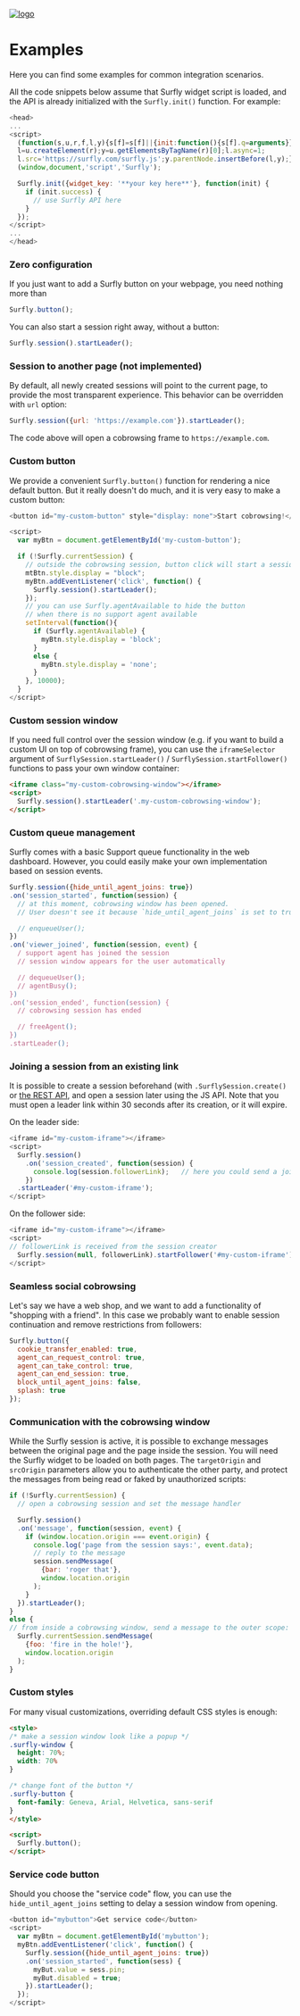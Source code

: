 <a href="https://www.surfly.com/">![logo](../images/logosmall.png)</a>
# Examples
Here you can find some examples for common integration scenarios.

All the code snippets below assume that Surfly widget script is loaded, and the API is already initialized with the `Surfly.init()` function. For example:

```javascript
<head>
...
<script>
  (function(s,u,r,f,l,y){s[f]=s[f]||{init:function(){s[f].q=arguments}};
  l=u.createElement(r);y=u.getElementsByTagName(r)[0];l.async=1;
  l.src='https://surfly.com/surfly.js';y.parentNode.insertBefore(l,y);})
  (window,document,'script','Surfly');

  Surfly.init({widget_key: '**your key here**'}, function(init) {
    if (init.success) {
      // use Surfly API here
    }
  });
</script>
...
</head>
```

### Zero configuration
If you just want to add a Surfly button on your webpage, you need nothing more than
```javascript
Surfly.button();
```

You can also start a session right away, without a button:
```javascript
Surfly.session().startLeader();
```

### Session to another page (not implemented)
By default, all newly created sessions will point to the current page, to provide the most transparent experience. This behavior can be overridden with `url` option:
```javascript
Surfly.session({url: 'https://example.com'}).startLeader();
```
The code above will open a cobrowsing frame to `https://example.com`.

### Custom button
We provide a convenient `Surfly.button()` function for rendering a nice default button. But it really doesn't do much, and it is very easy to make a custom button:

```javascript
<button id="my-custom-button" style="display: none">Start cobrowsing!</button>

<script>
  var myBtn = document.getElementById('my-custom-button');

  if (!Surfly.currentSession) {
    // outside the cobrowsing session, button click will start a session
    mtBtn.style.display = "block";
    myBtn.addEventListener('click', function() {
      Surfly.session().startLeader();
    });
    // you can use Surfly.agentAvailable to hide the button
    // when there is no support agent available
    setInterval(function(){
      if (Surfly.agentAvailable) {
        myBtn.style.display = 'block';
      }
      else {
        myBtn.style.display = 'none';
      }
    }, 10000);
  }
</script>
```

### Custom session window
If you need full control over the session window (e.g. if you want to build a custom UI on top of cobrowsing frame), you can use the `iframeSelector` argument of `SurflySession.startLeader()` / `SurflySession.startFollower()` functions to pass your own window container:
```html
<iframe class="my-custom-cobrowsing-window"></iframe>
<script>
  Surfly.session().startLeader('.my-custom-cobrowsing-window');
</script>
```

### Custom queue management
Surfly comes with a basic Support queue functionality in the web dashboard. However, you could easily make your own implementation based on session events.

```javascript
Surfly.session({hide_until_agent_joins: true})
.on('session_started', function(session) {
  // at this moment, cobrowsing window has been opened.
  // User doesn't see it because `hide_until_agent_joins` is set to true

  // enqueueUser();
})
.on('viewer_joined', function(session, event) {
  / support agent has joined the session
  // session window appears for the user automatically

  // dequeueUser();
  // agentBusy();
})
.on('session_ended', function(session) {
  // cobrowsing session has ended

  // freeAgent();
})
.startLeader();
```

### Joining a session from an existing link

It is possible to create a session beforehand (with `.SurflySession.create()` or [the REST API](http://docs.surfly.apiary.io/), and open a session later using the JS API. Note that you must open a leader link within 30 seconds after its creation, or it will expire.

On the leader side:
```javascript
<iframe id="my-custom-iframe"></iframe>
<script>
  Surfly.session()
    .on('session_created', function(session) {
      console.log(session.followerLink);   // here you could send a join link to the other user
    })
  .startLeader('#my-custom-iframe');
</script>
```

On the follower side:
```javascript
<iframe id="my-custom-iframe"></iframe>
<script>
// followerLink is received from the session creator
  Surfly.session(null, followerLink).startFollower('#my-custom-iframe');
</script>
```


### Seamless social cobrowsing
Let's say we have a web shop, and we want to add a functionality of "shopping with a friend". In this case we probably want to enable session continuation and remove restrictions from followers:

```javascript
Surfly.button({
  cookie_transfer_enabled: true,
  agent_can_request_control: true,
  agent_can_take_control: true,
  agent_can_end_session: true,
  block_until_agent_joins: false,
  splash: true
});
```

### Communication with the cobrowsing window
While the Surfly session is active, it is possible to exchange messages between the original page and the page inside the session. You will need the Surfly widget to be loaded on both pages. The `targetOrigin` and `srcOrigin` parameters allow you to authenticate the other party, and protect the messages from being read or faked by unauthorized scripts:

```javascript
if (!Surfly.currentSession) {
  // open a cobrowsing session and set the message handler

  Surfly.session()
  .on('message', function(session, event) {
    if (window.location.origin === event.origin) {
      console.log('page from the session says:', event.data);
      // reply to the message
      session.sendMessage(
        {bar: 'roger that'},
        window.location.origin
      );
    }
  }).startLeader();
}
else {
// from inside a cobrowsing window, send a message to the outer scope:
  Surfly.currentSession.sendMessage(
    {foo: 'fire in the hole!'},
    window.location.origin
  );
}
```

### Custom styles
For many visual customizations, overriding default CSS styles is enough:
```html
<style>
/* make a session window look like a popup */
.surfly-window {
  height: 70%;
  width: 70%
}

/* change font of the button */
.surfly-button {
  font-family: Geneva, Arial, Helvetica, sans-serif
}
</style>

<script>
  Surfly.button();
</script>
```

### Service code button

Should you choose the "service code" flow, you can use the `hide_until_agent_joins` setting to delay a session window from opening.

```javascript
<button id="mybutton">Get service code</button>
<script>
  var myBtn = document.getElementById('mybutton');
  myBtn.addEventListener('click', function() {
    Surfly.session({hide_until_agent_joins: true})
    .on('session_started', function(sess) {
      myBut.value = sess.pin;
      myBut.disabled = true;
    }).startLeader();
  });
</script>
```
